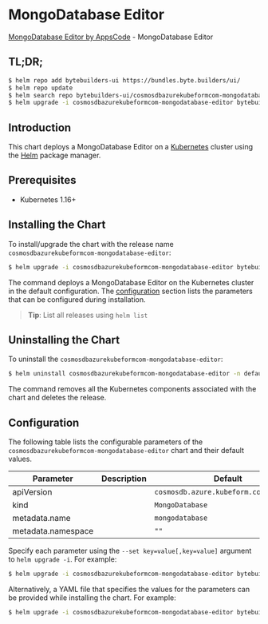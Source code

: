 # MongoDatabase Editor

[MongoDatabase Editor by AppsCode](https://byte.builders) - MongoDatabase Editor

## TL;DR;

```bash
$ helm repo add bytebuilders-ui https://bundles.byte.builders/ui/
$ helm repo update
$ helm search repo bytebuilders-ui/cosmosdbazurekubeformcom-mongodatabase-editor --version=v0.4.17
$ helm upgrade -i cosmosdbazurekubeformcom-mongodatabase-editor bytebuilders-ui/cosmosdbazurekubeformcom-mongodatabase-editor -n default --create-namespace --version=v0.4.17
```

## Introduction

This chart deploys a MongoDatabase Editor on a [Kubernetes](http://kubernetes.io) cluster using the [Helm](https://helm.sh) package manager.

## Prerequisites

- Kubernetes 1.16+

## Installing the Chart

To install/upgrade the chart with the release name `cosmosdbazurekubeformcom-mongodatabase-editor`:

```bash
$ helm upgrade -i cosmosdbazurekubeformcom-mongodatabase-editor bytebuilders-ui/cosmosdbazurekubeformcom-mongodatabase-editor -n default --create-namespace --version=v0.4.17
```

The command deploys a MongoDatabase Editor on the Kubernetes cluster in the default configuration. The [configuration](#configuration) section lists the parameters that can be configured during installation.

> **Tip**: List all releases using `helm list`

## Uninstalling the Chart

To uninstall the `cosmosdbazurekubeformcom-mongodatabase-editor`:

```bash
$ helm uninstall cosmosdbazurekubeformcom-mongodatabase-editor -n default
```

The command removes all the Kubernetes components associated with the chart and deletes the release.

## Configuration

The following table lists the configurable parameters of the `cosmosdbazurekubeformcom-mongodatabase-editor` chart and their default values.

|     Parameter      | Description |                      Default                      |
|--------------------|-------------|---------------------------------------------------|
| apiVersion         |             | <code>cosmosdb.azure.kubeform.com/v1alpha1</code> |
| kind               |             | <code>MongoDatabase</code>                        |
| metadata.name      |             | <code>mongodatabase</code>                        |
| metadata.namespace |             | <code>""</code>                                   |


Specify each parameter using the `--set key=value[,key=value]` argument to `helm upgrade -i`. For example:

```bash
$ helm upgrade -i cosmosdbazurekubeformcom-mongodatabase-editor bytebuilders-ui/cosmosdbazurekubeformcom-mongodatabase-editor -n default --create-namespace --version=v0.4.17 --set apiVersion=cosmosdb.azure.kubeform.com/v1alpha1
```

Alternatively, a YAML file that specifies the values for the parameters can be provided while
installing the chart. For example:

```bash
$ helm upgrade -i cosmosdbazurekubeformcom-mongodatabase-editor bytebuilders-ui/cosmosdbazurekubeformcom-mongodatabase-editor -n default --create-namespace --version=v0.4.17 --values values.yaml
```
